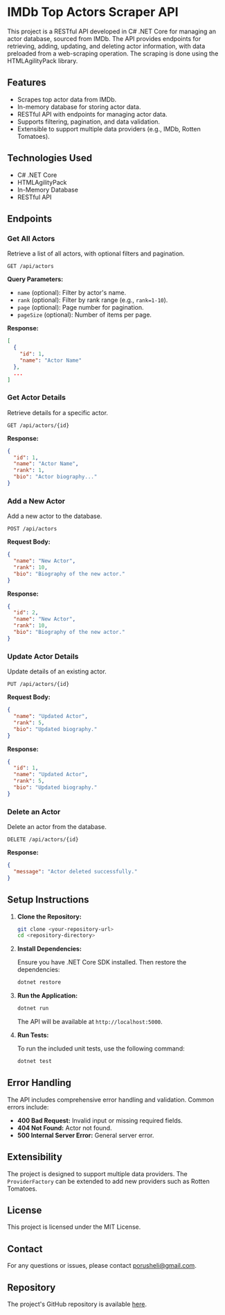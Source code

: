 

# IMDb Top Actors Scraper API

This project is a RESTful API developed in C# .NET Core for managing an actor database, sourced from IMDb. The API provides endpoints for retrieving, adding, updating, and deleting actor information, with data preloaded from a web-scraping operation. The scraping is done using the HTMLAgilityPack library.

## Features

- Scrapes top actor data from IMDb.
- In-memory database for storing actor data.
- RESTful API with endpoints for managing actor data.
- Supports filtering, pagination, and data validation.
- Extensible to support multiple data providers (e.g., IMDb, Rotten Tomatoes).

## Technologies Used

- C# .NET Core
- HTMLAgilityPack
- In-Memory Database
- RESTful API

## Endpoints

### Get All Actors

Retrieve a list of all actors, with optional filters and pagination.

```http
GET /api/actors
```

**Query Parameters:**

- `name` (optional): Filter by actor's name.
- `rank` (optional): Filter by rank range (e.g., `rank=1-10`).
- `page` (optional): Page number for pagination.
- `pageSize` (optional): Number of items per page.

**Response:**

```json
[
  {
    "id": 1,
    "name": "Actor Name"
  },
  ...
]
```

### Get Actor Details

Retrieve details for a specific actor.

```http
GET /api/actors/{id}
```

**Response:**

```json
{
  "id": 1,
  "name": "Actor Name",
  "rank": 1,
  "bio": "Actor biography..."
}
```

### Add a New Actor

Add a new actor to the database.

```http
POST /api/actors
```

**Request Body:**

```json
{
  "name": "New Actor",
  "rank": 10,
  "bio": "Biography of the new actor."
}
```

**Response:**

```json
{
  "id": 2,
  "name": "New Actor",
  "rank": 10,
  "bio": "Biography of the new actor."
}
```

### Update Actor Details

Update details of an existing actor.

```http
PUT /api/actors/{id}
```

**Request Body:**

```json
{
  "name": "Updated Actor",
  "rank": 5,
  "bio": "Updated biography."
}
```

**Response:**

```json
{
  "id": 1,
  "name": "Updated Actor",
  "rank": 5,
  "bio": "Updated biography."
}
```

### Delete an Actor

Delete an actor from the database.

```http
DELETE /api/actors/{id}
```

**Response:**

```json
{
  "message": "Actor deleted successfully."
}
```

## Setup Instructions

1. **Clone the Repository:**

   ```bash
   git clone <your-repository-url>
   cd <repository-directory>
   ```

2. **Install Dependencies:**

   Ensure you have .NET Core SDK installed. Then restore the dependencies:

   ```bash
   dotnet restore
   ```

3. **Run the Application:**

   ```bash
   dotnet run
   ```

   The API will be available at `http://localhost:5000`.

4. **Run Tests:**

   To run the included unit tests, use the following command:

   ```bash
   dotnet test
   ```

## Error Handling

The API includes comprehensive error handling and validation. Common errors include:

- **400 Bad Request:** Invalid input or missing required fields.
- **404 Not Found:** Actor not found.
- **500 Internal Server Error:** General server error.

## Extensibility

The project is designed to support multiple data providers. The `ProviderFactory` can be extended to add new providers such as Rotten Tomatoes.

## License

This project is licensed under the MIT License.

## Contact

For any questions or issues, please contact [porusheli@gmail.com](mailto:porusheli@gmail.com).

## Repository

The project's GitHub repository is available [here](https://github.com/eliyahuPorush/splitit-movie-actors-api).

